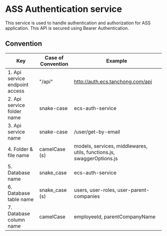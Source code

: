 # ASS Authentication service

This service is used to handle authentication and authorization for ASS application.
This API is secured using Bearer Authentication.

## Convention

Key                             | Case of Convention    | Example
--------------------------------|-----------------------|---------------------------------
1. Api service endpoint access  | "/api"                | http://auth.ecs.tanchong.com/api
2. Api service folder name      | snake-case            | ecs-auth-service
3. Api service name             | snake-case            | /user/get-by-email
4. Folder & file name           | camelCase (s)         | models, services, middlewares, utils, functions.js, swaggerOptions.js
5. Database name                | snake_case            | ecs-auth-service
6. Database table name          | snake_case (s)        | users, user-roles, user-parent-companies
7. Database column name         | camelCase             | employeeId, parentCompanyName
